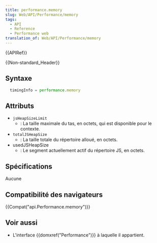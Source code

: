 ```yaml
---
title: performance.memory
slug: Web/API/Performance/memory
tags:
  - API
  - Reference
  - Performance web
translation_of: Web/API/Performance/memory
---
```


{{APIRef}}

{{Non-standard_Header}}

## Syntaxe

```js
  timingInfo = performance.memory
```

## Attributs

- `jsHeapSizeLimit`
  - : La taille maximale du tas, en octets, qui est disponible pour le contexte.
- `totalJSHeapSize`
  - : La taille totale du répertoire alloué, en octets.
- usedJSHeapSize
  - : Le segment actuellement actif du répertoire JS, en octets.

## Spécifications

Aucune

## Compatibilité des navigateurs

{{Compat("api.Performance.memory")}}

## Voir aussi

- L'interface {{domxref("Performance")}} à laquelle il appartient.
